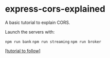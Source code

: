 # express-cors-explained

A basic tutorial to explain CORS.

Launch the servers with:

`npm run bank`
`npm run streaming`
`npm run broker`

[[tutorial to follow]](https://medium.com/@gabrieldrouin/not-just-a-skill-issue-what-is-cors-and-why-its-blocking-you-b59aa8272d81)
